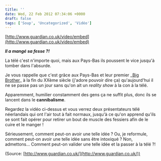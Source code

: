 ```yaml
---
title: ''
date: Wed, 22 Feb 2012 07:34:06 +0000
draft: false
tags: ['Soup', 'Uncategorized', 'Vidéo']
---
```


[http://www.guardian.co.uk/video/embed](http://www.guardian.co.uk/video/embed)

_**Il a mangé sa fesse ?!**_

La télé c'est n'importe quoi, mais aux Pays-Bas ils poussent le vice jusqu'à tomber dans l'absurde.

Je vous rappelle que c'est grâce aux Pays-Bas et leur premier _[Big Brother](http://fr.wikipedia.org/wiki/Big_Brother_(%C3%A9mission_de_t%C3%A9l%C3%A9vision))_ à la fin du XXème siècle (j'adore pouvoir dire ça) qu'aujourd'hui il ne se passe pas un jour sans qu'on ait un _reality show_ à la con à la télé.

Apparemment, humilier constamment des gens ça ne suffit plus, donc ils se lancent dans le **cannibalisme**.

Regardez la vidéo ci-dessus et vous verrez deux présentateurs télé néerlandais qui ont l'air tout à fait normaux, jusqu'à ce qu'on apprend qu'ils se sont fait opérer pour retirer un bout de muscle des fessiers afin de le cuire et le manger !

Sérieusement, comment peut-on avoir une telle idée ? Ou, je reformule, comment peut-on avoir une telle idée sans être intoxiqué ? Non, admettons… Comment peut-on valider une telle idée et la passer à la télé ?!

(Source: [http://www.guardian.co.uk/](http://www.guardian.co.uk/))